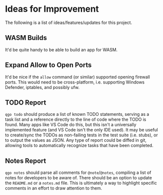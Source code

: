 # Ideas for Improvement

The following is a list of ideas/features/updates for this project.

## WASM Builds

It'd be quite handy to be able to build an app for WASM.

## Expand Allow to Open Ports

It'd be nice if the `allow` command (or similar) supported opening firewall ports. This would need to be cross-platform, i.e. supporting Windows Defender, iptables, and possibly ufw.

## TODO Report

`qgo todo` should produce a list of known TODO statements, serving as a task list and a reference directly to the line of code where the TODO is found. Many apps like VS Code do this, but this isn't a universally implemented feature (and VS Code isn't the only IDE used). It may be useful to create/sync the TODOs as non-failing tests in the test suite (i.e. stubs), or to output the values as JSON. Any type of report could be diffed in git, allowing tools to automatically recognize tasks that have been completed.

## Notes Report

`qgo notes` should parse all comments for `@note`/`@notes`, compiling a list of notes for developers to be aware of. There should be an option to update the `README.md` or a `notes.md` file. This is ultimately a way to highlight specific comments in an effort to draw attention to them.
